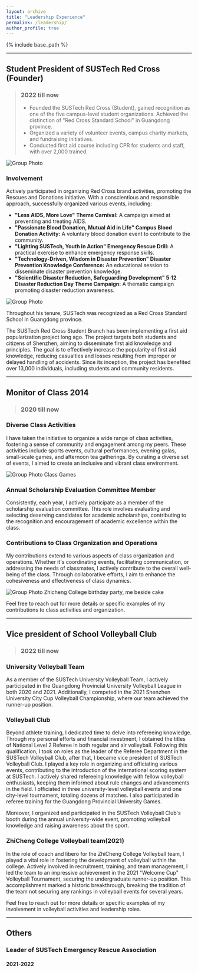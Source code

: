 ```yaml
---
layout: archive
title: "Leadership Experience"
permalink: /leadership/
author_profile: true
---
```


{% include base_path %}

---

## Student President of SUSTech Red Cross	(Founder)
> ### 2022 till now
> -	Founded the SUSTech Red Cross (Student), gained recognition as one of the five campus-level student organizations. Achieved the distinction of "Red Cross Standard School" in Guangdong province.
> -	Organized a variety of volunteer events, campus charity markets, and fundraising initiatives.
> -	Conducted first aid course including CPR for students and staff, with over 2,000 trained.

![Group Photo](/images/redcross.jpg)

### Involvement

Actively participated in organizing Red Cross brand activities, promoting the Rescues and Donations initiative. With a conscientious and responsible approach, successfully organized various events, including:

- **"Less AIDS, More Love" Theme Carnival:** A campaign aimed at preventing and treating AIDS.
- **"Passionate Blood Donation, Mutual Aid in Life" Campus Blood Donation Activity:** A voluntary blood donation event to contribute to the community.
- **"Lighting SUSTech, Youth in Action" Emergency Rescue Drill:** A practical exercise to enhance emergency response skills.
- **"Technology-Driven, Wisdom in Disaster Prevention" Disaster Prevention Knowledge Conference:** An educational session to disseminate disaster prevention knowledge.
- **"Scientific Disaster Reduction, Safeguarding Development" 5·12 Disaster Reduction Day Theme Campaign:** A thematic campaign promoting disaster reduction awareness.

![Group Photo](/images/Leadership.jpg)

Throughout his tenure, SUSTech was recognized as a Red Cross Standard School in Guangdong province.

The SUSTech Red Cross Student Branch has been implementing a first aid popularization project long ago. 
The project targets both students and citizens of Shenzhen, aiming to disseminate first aid knowledge and principles. 
The goal is to effectively increase the popularity of first aid knowledge, reducing casualties and losses resulting from improper or delayed handling of accidents. 
Since its inception, the project has benefited over 13,000 individuals, including students and community residents.

---

## Monitor of Class 2014
> ### 2020 till now

### Diverse Class Activities

I have taken the initiative to organize a wide range of class activities, fostering a sense of community and engagement among my peers. These activities include sports events, cultural performances, evening galas, small-scale games, and afternoon tea gatherings. By curating a diverse set of events, I aimed to create an inclusive and vibrant class environment.

![Group Photo](/images/class.gif)
Class Games

### Annual Scholarship Evaluation Committee Member

Consistently, each year, I actively participate as a member of the scholarship evaluation committee. This role involves evaluating and selecting deserving candidates for academic scholarships, contributing to the recognition and encouragement of academic excellence within the class.

### Contributions to Class Organization and Operations

My contributions extend to various aspects of class organization and operations. Whether it's coordinating events, facilitating communication, or addressing the needs of classmates, I actively contribute to the overall well-being of the class. Through collaborative efforts, I aim to enhance the cohesiveness and effectiveness of class dynamics.

![Group Photo](/images/zhicheng.jpg)
Zhicheng College birthday party, me beside cake

Feel free to reach out for more details or specific examples of my contributions to class activities and organization.


---

## Vice president of School Volleyball Club
> ### 2022 till now

### University Volleyball Team
As a member of the SUSTech University Volleyball Team, I actively participated in the Guangdong Provincial University Volleyball League in both 2020 and 2021. Additionally, I competed in the 2021 Shenzhen University City Cup Volleyball Championship, where our team achieved the runner-up position.

### Volleyball Club

Beyond athlete training, I dedicated time to delve into refereeing knowledge. Through my personal efforts and financial investment, I obtained the titles of National Level 2 Referee in both regular and air volleyball. Following this qualification, I took on roles as the leader of the Referee Department in the SUSTech Volleyball Club, after that, I became vice president of SUSTech Volleyball Club. I played a key role in organizing and officiating various events, contributing to the introduction of the international scoring system at SUSTech. I actively shared refereeing knowledge with fellow volleyball enthusiasts, keeping them informed about rule changes and advancements in the field. I officiated in three university-level volleyball events and one city-level tournament, totaling dozens of matches. I also participated in referee training for the Guangdong Provincial University Games.

Moreover, I organized and participated in the SUSTech Volleyball Club's booth during the annual university-wide event, promoting volleyball knowledge and raising awareness about the sport.

### ZhiCheng College Volleyball team(2021)

In the role of coach and libero for the ZhiCheng College Volleyball team, I played a vital role in fostering the development of volleyball within the college. Actively involved in recruitment, training, and team management, I led the team to an impressive achievement in the 2021 "Welcome Cup" Volleyball Tournament, securing the undergraduate runner-up position. This accomplishment marked a historic breakthrough, breaking the tradition of the team not securing any rankings in volleyball events for several years.

Feel free to reach out for more details or specific examples of my involvement in volleyball activities and leadership roles.

---

## Others
### Leader of SUSTech Emergency Rescue Association
#### 2021-2022
